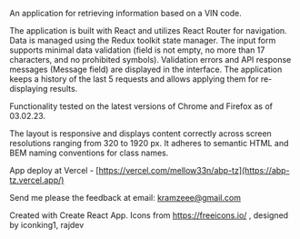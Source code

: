 An application for retrieving information based on a VIN code.

The application is built with React and utilizes React Router for navigation. Data is managed using the Redux toolkit state manager. The input form supports minimal data validation (field is not empty, no more than 17 characters, and no prohibited symbols). Validation errors and API response messages (Message field) are displayed in the interface. The application keeps a history of the last 5 requests and allows applying them for re-displaying results.

Functionality tested on the latest versions of Chrome and Firefox as of 03.02.23.

The layout is responsive and displays content correctly across screen resolutions ranging from 320 to 1920 px. It adheres to semantic HTML and BEM naming conventions for class names.

App deploy at Vercel - [https://vercel.com/mellow33n/abp-tz](https://abp-tz.vercel.app/)

Send me please the feedback at email: kramzeee@gmail.com









Created with Create React App. Icons from https://freeicons.io/ , designed by iconking1, rajdev

